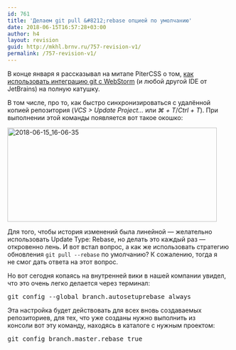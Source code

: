 ```yaml
---
id: 761
title: 'Делаем git pull &#8212;rebase опцией по умолчанию'
date: 2018-06-15T16:57:28+03:00
author: h4
layout: revision
guid: http://mkhl.brnv.ru/757-revision-v1/
permalink: /757-revision-v1/
---
```

В конце января я рассказывал на митапе PiterCSS о том, [как использовать интеграцию git с WebStorm](https://www.youtube.com/watch?v=TES0ENoIDbE&t=2s) (и любой другой IDE от JetBrains) на полную катушку.

В том числе, про то, как быстро синхронизироваться с удалённой копией репозитория (_VCS > Update Project&#8230;_ или _⌘ + T_/_Ctrl + T_). При выполнении этой команды появляется вот такое окошко:

<img class="alignnone size-full wp-image-758" src="https://mkhl.brnv.ru/wp-content/uploads/2018/06/2018-06-15_16-06-35.png" alt="2018-06-15_16-06-35" width="471" height="212" srcset="https://mkhl.brnv.ru/wp-content/uploads/2018/06/2018-06-15_16-06-35.png 942w, https://mkhl.brnv.ru/wp-content/uploads/2018/06/2018-06-15_16-06-35-300x135.png 300w, https://mkhl.brnv.ru/wp-content/uploads/2018/06/2018-06-15_16-06-35-768x346.png 768w" sizes="(max-width: 471px) 100vw, 471px" /> 

Для того, чтобы история изменений была линейной — желательно использовать Update Type: Rebase, но делать это каждый раз — откровенно лень. И вот встал вопрос, а как же использовать стратегию обновления `git pull --rebase` по умолчанию? К сожалению, тогда я не смог дать ответа на этот вопрос.

Но вот сегодня копаясь на внутренней вики в нашей компании увидел, что это очень легко делается через терминал:

<pre>git config --global branch.autosetuprebase always</pre>

Эта настройка будет действовать для всех вновь создаваемых репозиториев, для тех, что уже созданы нужно выполнить из консоли вот эту команду, находясь в каталоге с нужным проектом:

<pre>git config branch.master.rebase true</pre>